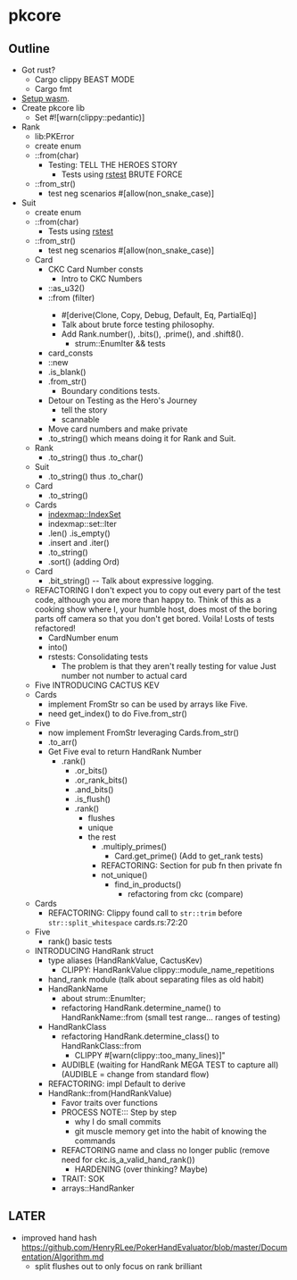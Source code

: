 # pkcore

## Outline

* Got rust?
    * Cargo clippy BEAST MODE
    * Cargo fmt
* [Setup wasm](https://rustwasm.github.io/docs/book/game-of-life/setup.html).
* Create pkcore lib
    * Set #![warn(clippy::pedantic)]
* Rank
    * lib:PKError
    * create enum
    * ::from(char)
      * Testing: TELL THE HEROES STORY
        * Tests using [rstest](https://crates.io/crates/rstest) BRUTE FORCE
    * ::from_str()
        * test neg scenarios #[allow(non_snake_case)]
* Suit
    * create enum
    * ::from(char)
        * Tests using [rstest](https://crates.io/crates/rstest)
    * ::from_str()
        * test neg scenarios #[allow(non_snake_case)]
    * Card
        * CKC Card Number consts
            * Intro to CKC Numbers
        * ::as_u32()
        * ::from<u32> (filter)
            * #[derive(Clone, Copy, Debug, Default, Eq, PartialEq)]
            * Talk about brute force testing philosophy.
            * Add Rank.number(), .bits(), .prime(), and .shift8(). 
              * strum::EnumIter && tests
        * card_consts
        * ::new
        * .is_blank()
        * .from_str()
          * Boundary conditions tests.
        * Detour on Testing as the Hero's Journey
            * tell the story
            * scannable
        * Move card numbers and make private
        * .to_string() which means doing it for Rank and Suit.
    * Rank
      * .to_string() thus .to_char()
    * Suit
        * .to_string() thus .to_char() 
    * Card
      * .to_string()
    * Cards
      * [indexmap::IndexSet](https://github.com/bluss/indexmap) 
      * indexmap::set::Iter
      * .len() .is_empty()
      * .insert and .iter()
      * .to_string()
      * .sort() (adding Ord)
    * Card
      * .bit_string() -- Talk about expressive logging.
    * REFACTORING I don't expect you to copy out every part of the test code, although you are more than happy to. Think of this as a cooking show where I, your humble host, does most of the boring parts off camera so that you don't get bored. Voila! Losts of tests refactored!
        * CardNumber enum
      * into()
      * rstests: Consolidating  tests 
        * The problem is that they aren't really testing for value Just number not number to actual card
    * Five INTRODUCING CACTUS KEV
    * Cards
      * implement FromStr so can be used by arrays like Five.
      * need get_index() to do Five.from_str()
    * Five
      * now implement FromStr leveraging Cards.from_str()
      * .to_arr()
      * Get Five eval to return HandRank Number
        * .rank()
          * .or_bits()
          * .or_rank_bits()
          * .and_bits()
          * .is_flush()
          * .rank()
            * flushes
            * unique
            * the rest
              * .multiply_primes()
                * Card.get_prime() (Add to get_rank tests)
              * REFACTORING: Section for pub fn then private fn
              * not_unique()
                * find_in_products()
                  * refactoring from ckc (compare)
    * Cards
      * REFACTORING: Clippy found call to `str::trim` before `str::split_whitespace` cards.rs:72:20
    * Five
      * rank() basic tests
    * INTRODUCING HandRank struct
      * type aliases (HandRankValue, CactusKev)
        * CLIPPY: HandRankValue clippy::module_name_repetitions
      * hand_rank module (talk about separating files as old habit)
      * HandRankName
          * about strum::EnumIter;
          * refactoring HandRank.determine_name() to HandRankName::from (small test range... ranges of testing)
      * HandRankClass
          * refactoring HandRank.determine_class() to HandRankClass::from
            * CLIPPY #[warn(clippy::too_many_lines)]"
          * AUDIBLE (waiting for HandRank MEGA TEST to capture all) (AUDIBLE = change from standard flow)
      * REFACTORING: impl Default to derive
      * HandRank::from(HandRankValue)
        * Favor traits over functions
        * PROCESS NOTE::: Step by step
          * why I do small commits
          * git muscle memory get into the habit of knowing the commands
        * REFACTORING name and class no longer public (remove need for ckc.is_a_valid_hand_rank())
          * HARDENING (over thinking? Maybe)
        * TRAIT: SOK
        * arrays::HandRanker
    

## LATER

* improved hand hash https://github.com/HenryRLee/PokerHandEvaluator/blob/master/Documentation/Algorithm.md
  * split flushes out to only focus on rank brilliant

